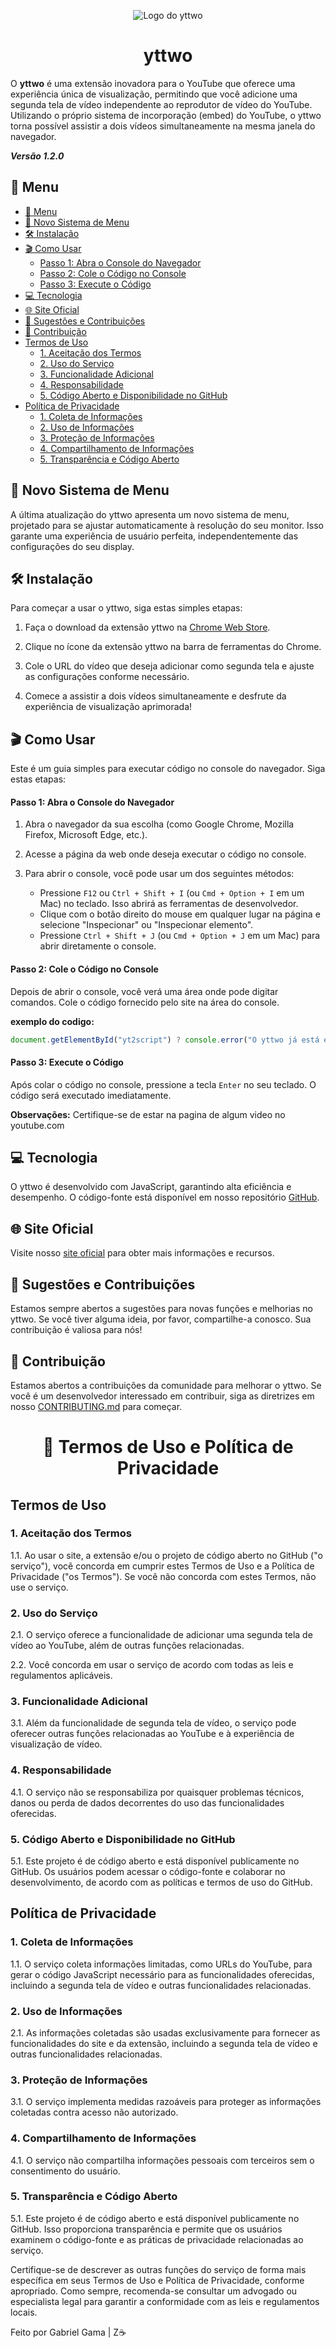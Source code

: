 <p align="center">
  <img src="https://sua-url-do-logo.com/logo.png" alt="Logo do yttwo">
</p>

<h1 align="center">yttwo</h1>

O **yttwo** é uma extensão inovadora para o YouTube que oferece uma experiência única de visualização, permitindo que você adicione uma segunda tela de vídeo independente ao reprodutor de vídeo do YouTube. Utilizando o próprio sistema de incorporação (embed) do YouTube, o yttwo torna possível assistir a dois vídeos simultaneamente na mesma janela do navegador.

__<em>Versão 1.2.0</em>__

## 📜 Menu

- [📜 Menu](#-menu)
- [🚀 Novo Sistema de Menu](#-novo-sistema-de-menu)
- [🛠️ Instalação](#️-instalação)
- [🎬 Como Usar](#-como-usar)
  - [Passo 1: Abra o Console do Navegador](#passo-1-abra-o-console-do-navegador)
  - [Passo 2: Cole o Código no Console](#passo-2-cole-o-código-no-console)
  - [Passo 3: Execute o Código](#passo-3-execute-o-código)
- [💻 Tecnologia](#-tecnologia)
- [🌐 Site Oficial](#-site-oficial)
- [🚀 Sugestões e Contribuições](#-sugestões-e-contribuições)
- [🤝 Contribuição](#-contribuição)
- [Termos de Uso](#termos-de-uso)
  - [1. Aceitação dos Termos](#1-aceitação-dos-termos)
  - [2. Uso do Serviço](#2-uso-do-serviço)
  - [3. Funcionalidade Adicional](#3-funcionalidade-adicional)
  - [4. Responsabilidade](#4-responsabilidade)
  - [5. Código Aberto e Disponibilidade no GitHub](#5-código-aberto-e-disponibilidade-no-github)
- [Política de Privacidade](#política-de-privacidade)
  - [1. Coleta de Informações](#1-coleta-de-informações)
  - [2. Uso de Informações](#2-uso-de-informações)
  - [3. Proteção de Informações](#3-proteção-de-informações)
  - [4. Compartilhamento de Informações](#4-compartilhamento-de-informações)
  - [5. Transparência e Código Aberto](#5-transparência-e-código-aberto)

## 🚀 Novo Sistema de Menu

A última atualização do yttwo apresenta um novo sistema de menu, projetado para se ajustar automaticamente à resolução do seu monitor. Isso garante uma experiência de usuário perfeita, independentemente das configurações do seu display.

<!-- ## 📸 Capturas de Tela

<p align="center">
  <img src="https://sua-url-das-imagens.com/captura1.png" alt="Captura de Tela 1">
</p>

<p align="center">
  <em>Adicione uma segunda tela de vídeo ao YouTube.</em>
</p>

<p align="center">
  <img src="https://sua-url-das-imagens.com/captura2.png" alt="Captura de Tela 2">
</p>

<p align="center">
  <em>Personalize o layout da segunda tela de vídeo.</em>
</p> -->

## 🛠️ Instalação

Para começar a usar o yttwo, siga estas simples etapas:

1. Faça o download da extensão yttwo na [Chrome Web Store](https://chrome.google.com/webstore/yttwo).

2. Clique no ícone da extensão yttwo na barra de ferramentas do Chrome.

3. Cole o URL do vídeo que deseja adicionar como segunda tela e ajuste as configurações conforme necessário.

4. Comece a assistir a dois vídeos simultaneamente e desfrute da experiência de visualização aprimorada!

## 🎬 Como Usar

Este é um guia simples para executar código no console do navegador. Siga estas etapas:

#### Passo 1: Abra o Console do Navegador

1. Abra o navegador da sua escolha (como Google Chrome, Mozilla Firefox, Microsoft Edge, etc.).

2. Acesse a página da web onde deseja executar o código no console.

3. Para abrir o console, você pode usar um dos seguintes métodos:
   - Pressione `F12` ou `Ctrl + Shift + I` (ou `Cmd + Option + I` em um Mac) no teclado. Isso abrirá as ferramentas de desenvolvedor.
   - Clique com o botão direito do mouse em qualquer lugar na página e selecione "Inspecionar" ou "Inspecionar elemento".
   - Pressione `Ctrl + Shift + J` (ou `Cmd + Option + J` em um Mac) para abrir diretamente o console.

#### Passo 2: Cole o Código no Console

Depois de abrir o console, você verá uma área onde pode digitar comandos. Cole o código fornecido pelo site na área do console.

__exemplo do codigo:__
```javascript
document.getElementById("yt2script") ? console.error("O yttwo já está em execução") : ((y = document.createElement("script")).src = "https://yttwo.netlify.app/y/yttwo.min.js", y.id = "yt2script", (async () => await document.body.appendChild(y))().then(setTimeout(() => Yttwo("#######"), 3000)));
```

#### Passo 3: Execute o Código

Após colar o código no console, pressione a tecla `Enter` no seu teclado. O código será executado imediatamente.

**Observações:**
Certifique-se de estar na pagina de algum video no youtube.com

## 💻 Tecnologia

O yttwo é desenvolvido com JavaScript, garantindo alta eficiência e desempenho. O código-fonte está disponível em nosso repositório [GitHub](https://github.com/gabrielgamaalves/yttwo).

## 🌐 Site Oficial

Visite nosso [site oficial](https://yttwo.netlify.app/) para obter mais informações e recursos.

## 🚀 Sugestões e Contribuições

Estamos sempre abertos a sugestões para novas funções e melhorias no yttwo. Se você tiver alguma ideia, por favor, compartilhe-a conosco. Sua contribuição é valiosa para nós!

## 🤝 Contribuição

Estamos abertos a contribuições da comunidade para melhorar o yttwo. Se você é um desenvolvedor interessado em contribuir, siga as diretrizes em nosso [CONTRIBUTING.md](CONTRIBUTING.md) para começar.

<h1 align="center">📜 Termos de Uso e Política de Privacidade</h1>

## Termos de Uso

### 1. Aceitação dos Termos

1.1. Ao usar o site, a extensão e/ou o projeto de código aberto no GitHub ("o serviço"), você concorda em cumprir estes Termos de Uso e a Política de Privacidade ("os Termos"). Se você não concorda com estes Termos, não use o serviço.

### 2. Uso do Serviço

2.1. O serviço oferece a funcionalidade de adicionar uma segunda tela de vídeo ao YouTube, além de outras funções relacionadas.

2.2. Você concorda em usar o serviço de acordo com todas as leis e regulamentos aplicáveis.

### 3. Funcionalidade Adicional

3.1. Além da funcionalidade de segunda tela de vídeo, o serviço pode oferecer outras funções relacionadas ao YouTube e à experiência de visualização de vídeo.

### 4. Responsabilidade

4.1. O serviço não se responsabiliza por quaisquer problemas técnicos, danos ou perda de dados decorrentes do uso das funcionalidades oferecidas.

### 5. Código Aberto e Disponibilidade no GitHub

5.1. Este projeto é de código aberto e está disponível publicamente no GitHub. Os usuários podem acessar o código-fonte e colaborar no desenvolvimento, de acordo com as políticas e termos de uso do GitHub.

## Política de Privacidade

### 1. Coleta de Informações

1.1. O serviço coleta informações limitadas, como URLs do YouTube, para gerar o código JavaScript necessário para as funcionalidades oferecidas, incluindo a segunda tela de vídeo e outras funcionalidades relacionadas.

### 2. Uso de Informações

2.1. As informações coletadas são usadas exclusivamente para fornecer as funcionalidades do site e da extensão, incluindo a segunda tela de vídeo e outras funcionalidades relacionadas.

### 3. Proteção de Informações

3.1. O serviço implementa medidas razoáveis para proteger as informações coletadas contra acesso não autorizado.

### 4. Compartilhamento de Informações

4.1. O serviço não compartilha informações pessoais com terceiros sem o consentimento do usuário.

### 5. Transparência e Código Aberto

5.1. Este projeto é de código aberto e está disponível publicamente no GitHub. Isso proporciona transparência e permite que os usuários examinem o código-fonte e as práticas de privacidade relacionadas ao serviço.

Certifique-se de descrever as outras funções do serviço de forma mais específica em seus Termos de Uso e Política de Privacidade, conforme apropriado. Como sempre, recomenda-se consultar um advogado ou especialista legal para garantir a conformidade com as leis e regulamentos locais.


Feito por Gabriel Gama | Z☕
